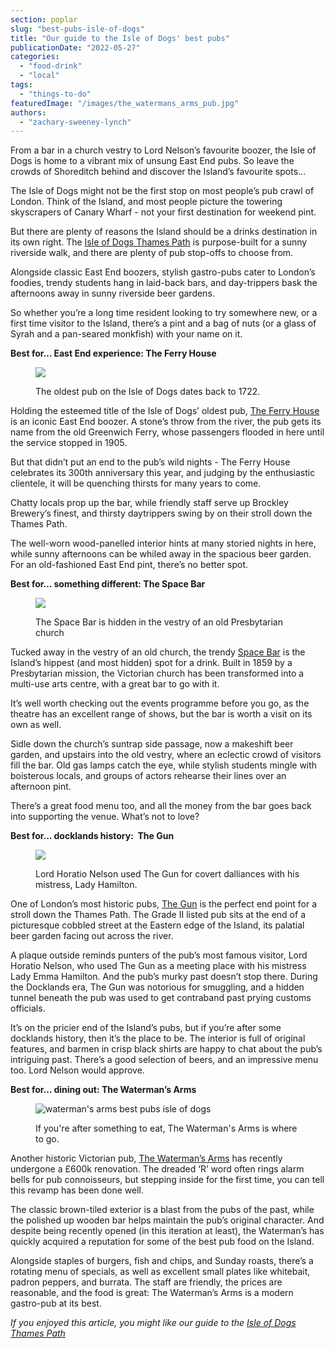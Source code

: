 ```yaml
---
section: poplar
slug: "best-pubs-isle-of-dogs"
title: "Our guide to the Isle of Dogs' best pubs"
publicationDate: "2022-05-27"
categories: 
  - "food-drink"
  - "local"
tags: 
  - "things-to-do"
featuredImage: "/images/the_watermans_arms_pub.jpg"
authors: 
  - "zachary-sweeney-lynch"
---
```


From a bar in a church vestry to Lord Nelson’s favourite boozer, the Isle of Dogs is home to a vibrant mix of unsung East End pubs. So leave the crowds of Shoreditch behind and discover the Island’s favourite spots…

The Isle of Dogs might not be the first stop on most people’s pub crawl of London. Think of the Island, and most people picture the towering skyscrapers of Canary Wharf - not your first destination for weekend pint.

But there are plenty of reasons the Island should be a drinks destination in its own right. The [Isle of Dogs Thames Path](https://poplarlondon.co.uk/isle-of-dogs-thames-path-walk/) is purpose-built for a sunny riverside walk, and there are plenty of pub stop-offs to choose from.

Alongside classic East End boozers, stylish gastro-pubs cater to London’s foodies, trendy students hang in laid-back bars, and day-trippers bask the afternoons away in sunny riverside beer gardens.

So whether you’re a long time resident looking to try somewhere new, or a first time visitor to the Island, there’s a pint and a bag of nuts (or a glass of Syrah and a pan-seared monkfish) with your name on it.

**Best for… East End experience: The Ferry House**

<figure>

![](/images/the_ferry_house_pub-1024x683.jpg)

<figcaption>

The oldest pub on the Isle of Dogs dates back to 1722.

</figcaption>

</figure>

Holding the esteemed title of the Isle of Dogs’ oldest pub, [The Ferry House](https://ferrygood.co.uk/) is an iconic East End boozer. A stone’s throw from the river, the pub gets its name from the old Greenwich Ferry, whose passengers flooded in here until the service stopped in 1905. 

But that didn’t put an end to the pub’s wild nights - The Ferry House celebrates its 300th anniversary this year, and judging by the enthusiastic clientele, it will be quenching thirsts for many years to come. 

Chatty locals prop up the bar, while friendly staff serve up Brockley Brewery’s finest, and thirsty daytrippers swing by on their stroll down the Thames Path. 

The well-worn wood-panelled interior hints at many storied nights in here, while sunny afternoons can be whiled away in the spacious beer garden. For an old-fashioned East End pint, there’s no better spot.

**Best for… something different: The Space Bar**

<figure>

![](/images/the_space_theatre-1024x683.jpg)

<figcaption>

The Space Bar is hidden in the vestry of an old Presbytarian church

</figcaption>

</figure>

Tucked away in the vestry of an old church, the trendy [Space Bar](https://space.org.uk/thespacebar/) is the Island’s hippest (and most hidden) spot for a drink. Built in 1859 by a Presbytarian mission, the Victorian church has been transformed into a multi-use arts centre, with a great bar to go with it.

It’s well worth checking out the events programme before you go, as the theatre has an excellent range of shows, but the bar is worth a visit on its own as well.

Sidle down the church’s suntrap side passage, now a makeshift beer garden, and upstairs into the old vestry, where an eclectic crowd of visitors fill the bar. Old gas lamps catch the eye, while stylish students mingle with boisterous locals, and groups of actors rehearse their lines over an afternoon pint.

There’s a great food menu too, and all the money from the bar goes back into supporting the venue. What’s not to love?

**Best for… docklands history:  The Gun**

<figure>

![](/images/the_gun_pub-1024x683.jpg)

<figcaption>

Lord Horatio Nelson used The Gun for covert dalliances with his mistress, Lady Hamilton.

</figcaption>

</figure>

One of London’s most historic pubs, [The Gun](https://www.thegundocklands.com/) is the perfect end point for a stroll down the Thames Path. The Grade II listed pub sits at the end of a picturesque cobbled street at the Eastern edge of the Island, its palatial beer garden facing out across the river.

A plaque outside reminds punters of the pub’s most famous visitor, Lord Horatio Nelson, who used The Gun as a meeting place with his mistress Lady Emma Hamilton. And the pub’s murky past doesn’t stop there. During the Docklands era, The Gun was notorious for smuggling, and a hidden tunnel beneath the pub was used to get contraband past prying customs officials.

It’s on the pricier end of the Island’s pubs, but if you’re after some docklands history, then it’s the place to be. The interior is full of original features, and barmen in crisp black shirts are happy to chat about the pub’s intriguing past. There’s a good selection of beers, and an impressive menu too. Lord Nelson would approve.

**Best for… dining out: The Waterman’s Arms**

<figure>

![waterman's arms best pubs isle of dogs](/images/the_watermans_arms_pub-1024x683.jpg)

<figcaption>

If you're after something to eat, The Waterman's Arms is where to go.

</figcaption>

</figure>

Another historic Victorian pub, [The Waterman’s Arms](https://thewatermansarms.co.uk/) has recently undergone a £600k renovation. The dreaded ‘R’ word often rings alarm bells for pub connoisseurs, but stepping inside for the first time, you can tell this revamp has been done well. 

The classic brown-tiled exterior is a blast from the pubs of the past, while the polished up wooden bar helps maintain the pub’s original character. And despite being recently opened (in this iteration at least), the Waterman’s has quickly acquired a reputation for some of the best pub food on the Island. 

Alongside staples of burgers, fish and chips, and Sunday roasts, there’s a rotating menu of specials, as well as excellent small plates like whitebait, padron peppers, and burrata. The staff are friendly, the prices are reasonable, and the food is great: The Waterman’s Arms is a modern gastro-pub at its best.

_If you enjoyed this article, you might like our guide to the [Isle of Dogs Thames Path](https://poplarlondon.co.uk/isle-of-dogs-thames-path-walk/)_
